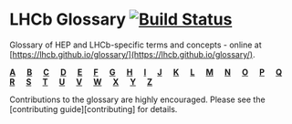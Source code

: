 # LHCb Glossary   [![Build Status](https://travis-ci.com/lhcb/glossary.svg?branch=master)](https://travis-ci.com/lhcb/glossary)

Glossary of HEP and LHCb-specific terms and concepts - online at [https://lhcb.github.io/glossary/](https://lhcb.github.io/glossary/).


[**A**](glossary/a.md)&nbsp;&nbsp;&nbsp;&nbsp;
[**B**](glossary/b.md)&nbsp;&nbsp;&nbsp;&nbsp;
[**C**](glossary/c.md)&nbsp;&nbsp;&nbsp;&nbsp;
[**D**](glossary/d.md)&nbsp;&nbsp;&nbsp;&nbsp;
[**E**](glossary/e.md)&nbsp;&nbsp;&nbsp;&nbsp;
[**F**](glossary/f.md)&nbsp;&nbsp;&nbsp;&nbsp;
[**G**](glossary/g.md)&nbsp;&nbsp;&nbsp;&nbsp;
[**H**](glossary/h.md)&nbsp;&nbsp;&nbsp;&nbsp;
[**I**](glossary/i.md)&nbsp;&nbsp;&nbsp;&nbsp;
[**J**](glossary/j.md)&nbsp;&nbsp;&nbsp;&nbsp;
[**K**](glossary/k.md)&nbsp;&nbsp;&nbsp;&nbsp;
[**L**](glossary/l.md)&nbsp;&nbsp;&nbsp;&nbsp;
[**M**](glossary/m.md)&nbsp;&nbsp;&nbsp;&nbsp;
[**N**](glossary/n.md)&nbsp;&nbsp;&nbsp;&nbsp;
[**O**](glossary/o.md)&nbsp;&nbsp;&nbsp;&nbsp;
[**P**](glossary/p.md)&nbsp;&nbsp;&nbsp;&nbsp;
[**Q**](glossary/q.md)&nbsp;&nbsp;&nbsp;&nbsp;
[**R**](glossary/r.md)&nbsp;&nbsp;&nbsp;&nbsp;
[**S**](glossary/s.md)&nbsp;&nbsp;&nbsp;&nbsp;
[**T**](glossary/t.md)&nbsp;&nbsp;&nbsp;&nbsp;
[**U**](glossary/u.md)&nbsp;&nbsp;&nbsp;&nbsp;
[**V**](glossary/v.md)&nbsp;&nbsp;&nbsp;&nbsp;
[**W**](glossary/w.md)&nbsp;&nbsp;&nbsp;&nbsp;
[**X**](glossary/x.md)&nbsp;&nbsp;&nbsp;&nbsp;
[**Y**](glossary/y.md)&nbsp;&nbsp;&nbsp;&nbsp;
[**Z**](glossary/z.md)


Contributions to the glossary are highly encouraged. Please see the
[contributing guide][contributing] for details.
